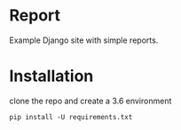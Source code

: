# Report
Example Django site with simple reports.

# Installation

clone the repo and create a 3.6 environment


```
pip install -U requirements.txt
```